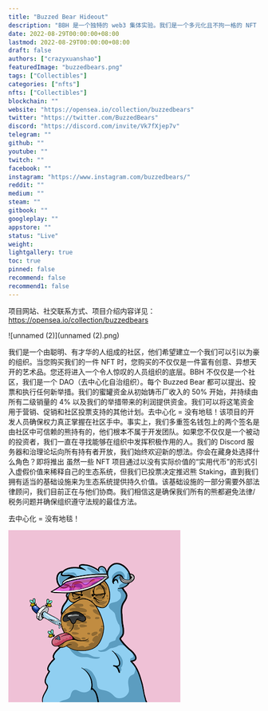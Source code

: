 ```yaml
---
title: "Buzzed Bear Hideout"
description: "BBH 是一个独特的 web3 集体实验。我们是一个多元化且不拘一格的 NFT 开发人员、收藏家和爱好者团体，其使命是成为元界中最成功的社区。"
date: 2022-08-29T00:00:00+08:00
lastmod: 2022-08-29T00:00:00+08:00
draft: false
authors: ["crazyxuanshao"]
featuredImage: "buzzedbears.png"
tags: ["Collectibles"]
categories: ["nfts"]
nfts: ["Collectibles"]
blockchain: ""
website: "https://opensea.io/collection/buzzedbears"
twitter: "https://twitter.com/BuzzedBears"
discord: "https://discord.com/invite/Vk7fXjep7v"
telegram: ""
github: ""
youtube: ""
twitch: ""
facebook: ""
instagram: "https://www.instagram.com/buzzedbears/"
reddit: ""
medium: ""
steam: ""
gitbook: ""
googleplay: ""
appstore: ""
status: "Live"
weight: 
lightgallery: true
toc: true
pinned: false
recommend: false
recommend1: false
---
```

项目网站、社交联系方式、项目介绍内容详见：https://opensea.io/collection/buzzedbears

![unnamed (2)](unnamed (2).png)

我们是一个由聪明、有才华的人组成的社区，他们希望建立一个我们可以引以为豪的组织。当您购买我们的一件 NFT 时，您购买的不仅仅是一件富有创意、异想天开的艺术品。您还将进入一个令人惊叹的人员组织的底层。BBH 不仅仅是一个社区，我们是一个 DAO（去中心化自治组织）。每个 Buzzed Bear 都可以提出、投票和执行任何新举措。我们的蜜罐资金从初始铸币厂收入的 50% 开始，并持续由所有二级销量的 4% 以及我们的举措带来的利润提供资金。我们可以将这笔资金用于营销、促销和社区投票支持的其他计划。去中心化 = 没有地毯！该项目的开发人员确保权力真正掌握在社区手中。事实上，我们多重签名钱包上的两个签名是由社区中可信赖的熊持有的，他们根本不属于开发团队。如果您不仅仅是一个被动的投资者，我们一直在寻找能够在组织中发挥积极作用的人。我们的 Discord 服务器和治理论坛向所有持有者开放，我们始终欢迎新的想法。你会在藏身处选择什么角色？即将推出 虽然一些 NFT 项目通过以没有实际价值的“实用代币”的形式引入虚假价值来稀释自己的生态系统，但我们已投票决定推迟熊 Staking，直到我们拥有适当的基础设施来为生态系统提供持久价值。该基础设施的一部分需要外部法律顾问，我们目前正在与他们协商。我们相信这是确保我们所有的熊都避免法律/税务问题并确保组织遵守法规的最佳方法。

去中心化 = 没有地毯！

![unnamed](unnamed.png)
